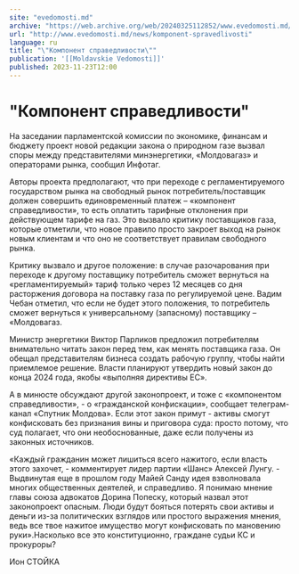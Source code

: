 ```yaml
---
site: "evedomosti.md"
archive: "https://web.archive.org/web/20240325112852/www.evedomosti.md/news/komponent-spravedlivosti"
url: "http://www.evedomosti.md/news/komponent-spravedlivosti"
language: ru
title: "\"Компонент справедливости\""
publication: '[[Moldavskie Vedomosti]]'
published: 2023-11-23T12:00
---
```


# "Компонент справедливости"

На заседании парламентской комиссии по экономике, финансам и бюджету проект новой редакции закона о природном газе вызвал споры между представителями минэнергетики, «Молдовагаз» и операторами рынка, сообщил Инфотаг.

Авторы проекта предполагают, что при переходе с регламентируемого государством рынка на свободный рынок потребитель/поставщик должен совершить единовременный платеж – «компонент справедливости», то есть оплатить тарифные отклонения при действующем тарифе на газ. Это вызвало критику поставщиков газа, которые отметили, что новое правило просто закроет выход на рынок новым клиентам и что оно не соответствует правилам свободного рынка.

Критику вызвало и другое положение: в случае разочарования при переходе к другому поставщику потребитель сможет вернуться на «регламентируемый» тариф только через 12 месяцев со дня расторжения договора на поставку газа по регулируемой цене. Вадим Чебан отметил, что если не будет этого положения, то потребитель сможет вернуться к универсальному (запасному) поставщику – «Молдовагаз.

Министр энергетики Виктор Парликов предложил потребителям внимательно читать закон перед тем, как менять поставщика газа. Он обещал представителям бизнеса создать рабочую группу, чтобы найти приемлемое решение. Власти планируют утвердить новый закон до конца 2024 года, якобы «выполняя директивы ЕС».

А в минюсте обсуждают другой законопроект, и тоже с «компонентом справедливости», - о «гражданской конфискации», сообщает телеграм-канал «Спутник Молдова». Если этот закон примут - активы смогут конфисковать без признания вины и приговора суда: просто потому, что суд полагает, что они необоснованные, даже если получены из законных источников.

«Каждый гражданин может лишиться всего нажитого, если власть этого захочет, - комментирует лидер партии «Шанс» Алексей Лунгу. - Выдвинутая еще в прошлом году Майей Санду идея взволновала многих общественных деятелей, и справедливо. Я понимаю мнение главы союза адвокатов Дорина Попеску, который назвал этот законопроект опасным. Люди будут бояться потерять свои активы и деньги из-за политических взглядов или простого выражения мнения, ведь все твое нажитое имущество могут конфисковать по мановению руки».Насколько все это конституционно, граждане судьи КС и прокуроры?

Ион СТОЙКА